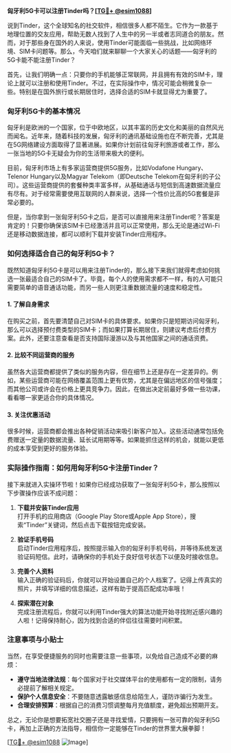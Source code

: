 **匈牙利5G卡可以注册Tinder吗？[[TG💪+ @esim1088](https://t.me/s/esim1088)]**

说到Tinder，这个全球知名的社交软件，相信很多人都不陌生。它作为一款基于地理位置的交友应用，帮助无数人找到了人生中的另一半或者志同道合的朋友。然而，对于那些身在国外的人来说，使用Tinder可能面临一些挑战，比如网络环境、SIM卡问题等。那么，今天咱们就来聊聊一个大家关心的话题——匈牙利的5G卡能不能注册Tinder？

首先，让我们明确一点：只要你的手机能够正常联网，并且拥有有效的SIM卡，理论上就可以注册和使用Tinder。不过，在实际操作中，情况可能会稍微复杂一些。特别是在国外旅行或长期居住时，选择合适的SIM卡就显得尤为重要了。

### 匈牙利5G卡的基本情况

匈牙利是欧洲的一个国家，位于中欧地区，以其丰富的历史文化和美丽的自然风光而闻名。近年来，随着科技的发展，匈牙利的通讯基础设施也在不断完善，尤其是在5G网络建设方面取得了显著进展。如果你计划前往匈牙利旅游或者工作，那么一张当地的5G卡无疑会为你的生活带来极大的便利。

目前，匈牙利市场上有多家运营商提供5G服务，比如Vodafone Hungary、Telenor Hungary以及Magyar Telekom（即Deutsche Telekom在匈牙利的子公司）。这些运营商提供的套餐种类丰富多样，从基础通话与短信到高速数据流量应有尽有。对于经常需要使用互联网的人群来说，选择一个性价比高的5G套餐是非常必要的。

但是，当你拿到一张匈牙利5G卡之后，是否可以直接用来注册Tinder呢？答案是肯定的！只要你确保该SIM卡已经激活并且可以正常使用，那么无论是通过Wi-Fi还是移动数据连接，都可以顺利下载并安装Tinder应用程序。

### 如何选择适合自己的匈牙利5G卡？

既然知道匈牙利5G卡是可以用来注册Tinder的，那么接下来我们就得考虑如何挑选一张最适合自己的SIM卡了。毕竟，每个人的使用需求都不一样，有的人可能只需要简单的语音通话功能，而另一些人则更注重数据流量的速度和稳定性。

#### 1. **了解自身需求**
在购买之前，首先要清楚自己对SIM卡的具体要求。如果你只是短期访问匈牙利，那么可以选择预付费类型的SIM卡；而如果打算长期居住，则建议考虑后付费方案。此外，还要注意查看是否支持国际漫游以及与其他国家之间的通话资费。

#### 2. **比较不同运营商的服务**
虽然各大运营商都提供了类似的服务内容，但在细节上还是存在一定差异的。例如，某些运营商可能在网络覆盖范围上更有优势，尤其是在偏远地区的信号强度；而其他公司或许会在价格上更具竞争力。因此，在做出决定前最好多做一些功课，看看哪一家更适合你的具体情况。

#### 3. **关注优惠活动**
很多时候，运营商都会推出各种促销活动来吸引新客户加入。这些活动通常包括免费赠送一定量的数据流量、延长试用期等等。如果能抓住这样的机会，就能以更低的成本享受到更好的服务体验。

### 实际操作指南：如何用匈牙利5G卡注册Tinder？

接下来就进入实操环节啦！如果你已经成功获取了一张匈牙利5G卡，那么按照以下步骤操作应该不成问题：

1. **下载并安装Tinder应用**  
   打开手机的应用商店（Google Play Store或Apple App Store），搜索“Tinder”关键词，然后点击下载按钮完成安装。

2. **验证手机号码**  
   启动Tinder应用程序后，按照提示输入你的匈牙利手机号码，并等待系统发送验证码短信。此时，请确保你的手机处于良好信号状态下以便及时接收信息。

3. **完善个人资料**  
   输入正确的验证码后，你就可以开始设置自己的个人档案了。记得上传真实的照片，并填写详细的信息描述，这样有助于提高匹配成功率哦！

4. **探索潜在对象**  
   完成注册流程后，你就可以利用Tinder强大的算法功能开始寻找附近感兴趣的人啦！记得保持耐心，因为找到合适的伴侣往往需要时间积累。

### 注意事项与小贴士

当然，在享受便捷服务的同时也需要注意一些事项，以免给自己造成不必要的麻烦：

- **遵守当地法律法规**：每个国家对于社交媒体平台的使用都有一定的限制，请务必提前了解相关规定。
- **保护个人信息安全**：不要随意透露敏感信息给陌生人，谨防诈骗行为发生。
- **合理安排预算**：根据自己的消费习惯调整每月充值额度，避免超出预期开支。

总之，无论你是想要拓宽社交圈子还是寻找爱情，只要拥有一张可靠的匈牙利5G卡，再加上正确的方法指导，相信你一定能够在Tinder的世界里大展拳脚！

[[TG💪+ @esim1088](https://t.me/s/esim1088) ![Image](https://i.postimg.cc/4NQfJmqS/Snipaste-2025-05-13-00-14-12.png)]